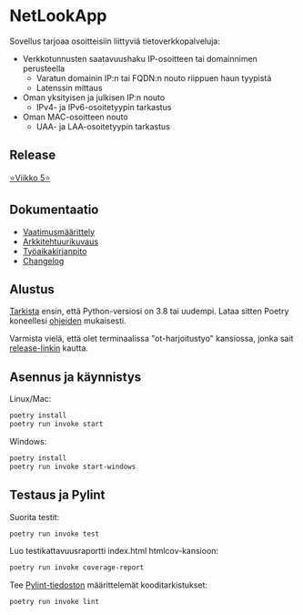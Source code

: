 # NetLookApp

Sovellus tarjoaa osoitteisiin liittyviä tietoverkkopalveluja:

- Verkkotunnusten saatavuushaku IP-osoitteen tai domainnimen perusteella
  - Varatun domainin IP:n tai FQDN:n nouto riippuen haun tyypistä
  - Latenssin mittaus
- Oman yksityisen ja julkisen IP:n nouto
  - IPv4- ja IPv6-osoitetyypin tarkastus
- Oman MAC-osoitteen nouto
  - UAA- ja LAA-osoitetyypin tarkastus

## Release

[⭐Viikko 5⭐](https://github.com/weverhall/ot-harjoitustyo/releases/tag/viikko5)

## Dokumentaatio

- [Vaatimusmäärittely](./dokumentaatio/vaatimusmaarittely.md)
- [Arkkitehtuurikuvaus](./dokumentaatio/arkkitehtuuri.md)
- [Työaikakirjanpito](./dokumentaatio/tuntikirjanpito.md)
- [Changelog](./dokumentaatio/changelog.md)

## Alustus

[Tarkista](https://wiki.python.org/moin/BeginnersGuide/Download) ensin, että Python-versiosi on 3.8 tai uudempi. Lataa sitten Poetry koneellesi [ohjeiden](https://python-poetry.org/docs/#installation) mukaisesti.

Varmista vielä, että olet terminaalissa "ot-harjoitustyo" kansiossa, jonka sait [release-linkin](https://github.com/weverhall/ot-harjoitustyo/releases/tag/viikko5) kautta.

## Asennus ja käynnistys

Linux/Mac:

```bash
poetry install
poetry run invoke start
```

Windows:

```bash
poetry install
poetry run invoke start-windows
```

## Testaus ja Pylint

Suorita testit:

```bash
poetry run invoke test
```

Luo testikattavuusraportti index.html htmlcov-kansioon:

```bash
poetry run invoke coverage-report
```

Tee [Pylint-tiedoston](./.pylintrc) määrittelemät kooditarkistukset:

```bash
poetry run invoke lint
```
